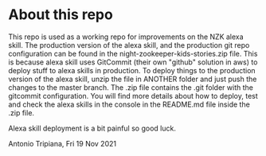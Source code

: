 # About this repo
This repo is used as a working repo for improvements on the NZK alexa skill.
The production version of the alexa skill, and the production git repo configuration can be found in the night-zookeeper-kids-stories.zip file. This is because alexa skill uses GitCommit (their own "github" solution in aws) to deploy stuff to alexa skills in production. To deploy things to the production version of the alexa skill, unzip the file in ANOTHER folder and just push the changes to the master branch. The .zip file contains the .git folder with the gitcommit configuration. You will find more details about how to deploy, test and check the alexa skills in the console in the README.md file inside the .zip file.

Alexa skill deployment is a bit painful so good luck.

Antonio Tripiana, Fri 19 Nov 2021